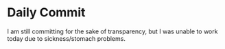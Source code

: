 # Daily Commit
I am still committing for the sake of transparency, but I was unable to work today due to sickness/stomach problems.
